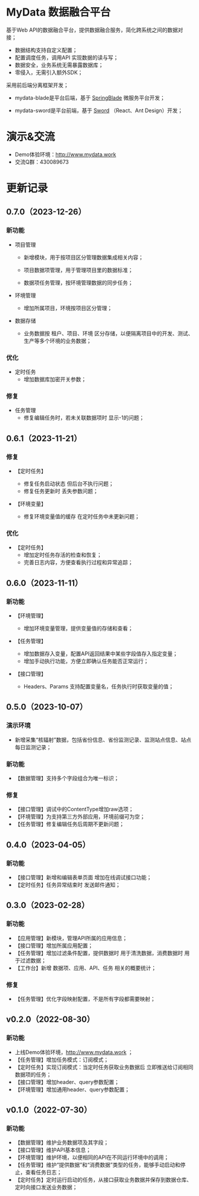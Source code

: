 # MyData 数据融合平台

基于Web API的数据融合平台，提供数据融合服务，简化跨系统之间的数据对接；

* 数据结构支持自定义配置；
* 配置调度任务，调用API 实现数据的读与写；
* 数据安全，业务系统无需暴露数据库；
* 零侵入，无需引入额外SDK；

采用前后端分离框架开发；

* mydata-blade是平台后端，基于 [SpringBlade](https://gitee.com/smallc/SpringBlade) 微服务平台开发；

* mydata-sword是平台前端，基于 [Sword](https://gitee.com/smallc/Sword) （React、Ant Design）开发；

# 演示&交流

* Demo体验环境：http://www.mydata.work
* 交流Q群：430089673

# 更新记录

## 0.7.0（2023-12-26）

### 新功能

- 项目管理

    - 新增模块，用于按项目区分管理数据集成相关内容；

    - 项目数据项管理，用于管理项目里的数据标准；

    - 数据项任务管理，按环境管理数据的同步任务；

- 环境管理
    - 增加所属项目，环境按项目区分管理；

- 数据存储
    - 业务数据按 租户、项目、环境 区分存储，以便隔离项目中的开发、测试、生产等多个环境的业务数据；

### 优化

- 定时任务
    - 增加数据库加密开关参数；

### 修复

- 任务管理
    - 修复编辑任务时，若未关联数据项时 显示-1的问题；

## 0.6.1（2023-11-21）

### 修复

- 【定时任务】
    - 修复任务启动状态 但后台不执行问题；
    - 修复任务更新时 丢失参数问题；

- 【环境变量】
    - 修复环境变量值的缓存 在定时任务中未更新问题；

### 优化

- 【定时任务】
    - 增加定时任务存活的检查和恢复；
    - 完善日志内容，方便查看执行过程和异常追踪；

## 0.6.0（2023-11-11）

### 新功能

- 【环境管理】
    - 增加环境变量管理，提供变量值的存储和查看；

- 【任务管理】

    - 增加数据存入变量，配置API返回结果中某些字段值存入指定变量；
    - 增加手动执行功能，方便立即确认任务能否正常运行；

- 【接口管理】
    - Headers、Params 支持配置变量名，任务执行时获取变量的值；

## 0.5.0（2023-10-07）

### 演示环境

- 新增采集“核辐射”数据，包括省份信息、省份监测记录、监测站点信息、站点每日监测记录；

### 新功能

- 【数据管理】支持多个字段组合为唯一标识；

### 修复

- 【接口管理】调试中的ContentType增加raw选项；
- 【环境管理】为支持第三方外部应用，环境前缀可为空；
- 【任务管理】修复编辑任务后周期不更新问题；

## 0.4.0（2023-04-05）

### 新功能

- 【接口管理】新增和编辑表单页面 增加在线调试接口功能；
- 【定时任务】任务异常结束时 发送邮件通知；

## 0.3.0（2023-02-28）

### 新功能

- 【应用管理】新模块，管理API所属的应用信息；
- 【接口管理】增加所属应用配置；
- 【任务管理】增加过滤条件配置，提供数据时 用于清洗数据，消费数据时 用于过滤数据；
- 【工作台】新增 数据项、应用、API、任务 相关的概要统计；

### 修复

- 【任务管理】优化字段映射配置，不是所有字段都需要映射；

## v0.2.0（2022-08-30）

### 新功能

* 上线Demo体验环境，http://www.mydata.work ；
* 【任务管理】增加任务模式：订阅模式；
* 【定时任务】实现订阅模式：当定时任务获取业务数据后 立即推送给订阅相同数据项的任务；
* 【接口管理】增加header、query参数配置；
* 【环境管理】增加通用header、query参数配置；

## v0.1.0（2022-07-30）

### 新功能

* 【数据管理】维护业务数据项及其字段；
* 【接口管理】维护API基本信息；
* 【环境管理】维护环境，以便相同的API在不同运行环境中的调用；
* 【任务管理】维护“提供数据”和“消费数据”类型的任务，能够手动启动和停止，查看任务日志；
* 【定时任务】定时运行启动的任务，从接口获取业务数据并保存到数据仓库、定时向接口发送业务数据；